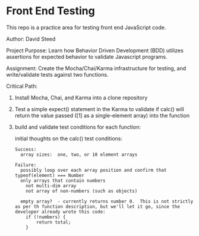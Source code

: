 # Front End Testing

This repo is a practice area for testing front end JavaScript code.


Author: David Steed

Project Purpose:
  Learn how Behavior Driven Development (BDD) utilizes assertions for expected behavior to validate Javascript programs.

  Assignment:
    Create the Mocha/Chai/Karma infrastructure for testing, and write/validate tests against two functions.

Critical Path:
  1.  Install Mocha, Chai, and Karma into a clone repository
  2.  Test a simple expect() statement in the Karma to validate if calc() will return the value passed ([1] as a single-element array) into the function

  3.  build and validate test conditions for each function:

      initial thoughts on the calc() test conditions:

          Success:
            array sizes:  one, two, or 10 element arrays

          Failure:
            possibly loop over each array position and confirm that typeof(element) === Number
            only arrays that contain numbers
              not multi-dim array
              not array of non-numbers (such as objects)

            empty array?  - currently returns number 0.  This is not strictly as per th function description, but we'll let it go, since the developer already wrote this code:
              if (!numbers) {
                  return total;
              }
